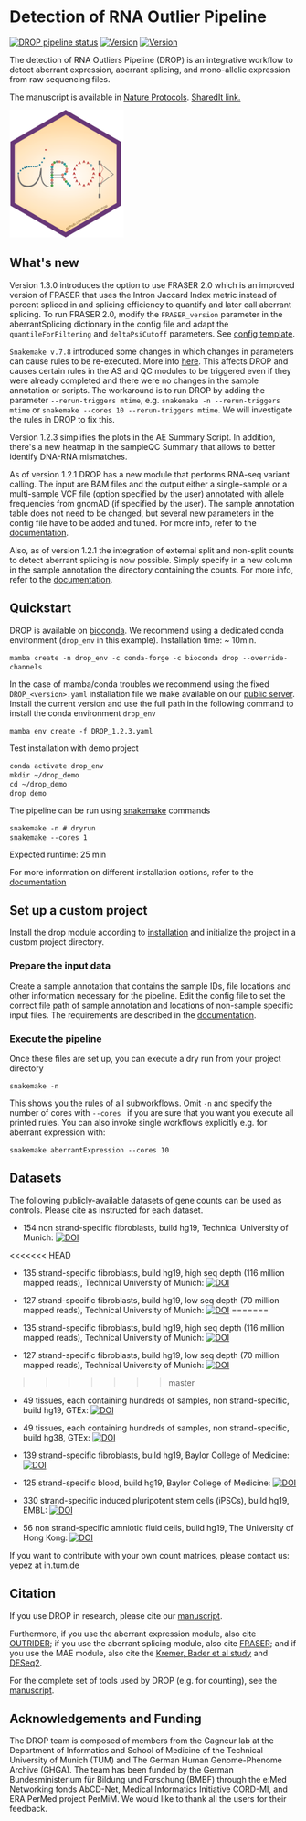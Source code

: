 # Detection of RNA Outlier Pipeline
[![DROP pipeline status](https://github.com/gagneurlab/drop/workflows/Build/badge.svg?branch=master)](https://github.com/gagneurlab/drop/actions?query=workflow%3ABuild)
[![Version](https://img.shields.io/github/v/release/gagneurlab/drop?include_prereleases)](https://github.com/gagneurlab/drop/releases)
[![Version](https://readthedocs.org/projects/gagneurlab-drop/badge/?version=latest)](https://gagneurlab-drop.readthedocs.io/en/latest)

The detection of RNA Outliers Pipeline (DROP) is an integrative workflow to detect aberrant expression, aberrant splicing, and mono-allelic expression from raw sequencing files. 

The manuscript is available in [Nature Protocols](https://www.nature.com/articles/s41596-020-00462-5). [SharedIt link.](https://rdcu.be/cdMmF)

<img src="drop_sticker.png" alt="drop logo" width="200" class="center"/>


## What's new

Version 1.3.0 introduces the option to use FRASER 2.0 which is an improved version of FRASER that uses the Intron Jaccard Index metric instead of percent spliced in and splicing efficiency to quantify and later call aberrant splicing. To run FRASER 2.0, modify the `FRASER_version` parameter in the aberrantSplicing dictionary in the config file and adapt the `quantileForFiltering` and `deltaPsiCutoff` parameters. See [config template](https://github.com/gagneurlab/drop/blob/master/drop/template/config.yaml).

`Snakemake v.7.8` introduced some changes in which changes in parameters can cause rules to be re-executed. More info [here](https://github.com/snakemake/snakemake/issues/1694). This affects DROP and causes certain rules in the AS and QC modules to be triggered even if they were already completed and there were no changes in the sample annotation or scripts. The workaround is to run DROP by adding the parameter `--rerun-triggers mtime`, e.g. `snakemake -n --rerun-triggers mtime` or `snakemake --cores 10 --rerun-triggers mtime`. We will investigate the rules in DROP to fix this.

Version 1.2.3 simplifies the plots in the AE Summary Script. In addition, there's a new heatmap in the sampleQC Summary that allows to better identify DNA-RNA mismatches.

As of version 1.2.1 DROP has a new module that performs RNA-seq variant calling. The input are BAM files and the output either a single-sample or a multi-sample VCF file (option specified by the user) annotated with allele frequencies from gnomAD (if specified by the user). The sample annotation table does not need to be changed, but several new parameters in the config file have to be added and tuned. For more info, refer to the [documentation](https://gagneurlab-drop.readthedocs.io/en/latest/prepare.html#rna-variant-calling-dictionary).

Also, as of version 1.2.1 the integration of external split and non-split counts to detect aberrant splicing is now possible. Simply specify in a new column in the sample annotation the directory containing the counts. For more info, refer to the [documentation](https://gagneurlab-drop.readthedocs.io/en/latest/prepare.html#external-count-examples).

## Quickstart
DROP is available on [bioconda](https://anaconda.org/bioconda/drop).
We recommend using a dedicated conda environment (`drop_env` in this example). Installation time: ~ 10min.
```
mamba create -n drop_env -c conda-forge -c bioconda drop --override-channels
```

In the case of mamba/conda troubles we recommend using the fixed `DROP_<version>.yaml` installation file we make available on our [public server](https://www.cmm.in.tum.de/public/paper/drop_analysis/). Install the current version and use the full path in the following command to install the conda environment `drop_env`
```
mamba env create -f DROP_1.2.3.yaml
```

Test installation with demo project
```
conda activate drop_env
mkdir ~/drop_demo
cd ~/drop_demo
drop demo
```

The pipeline can be run using [snakemake](https://snakemake.readthedocs.io/) commands
```
snakemake -n # dryrun
snakemake --cores 1
```

Expected runtime: 25 min

For more information on different installation options, refer to the
[documentation](https://gagneurlab-drop.readthedocs.io/en/latest/installation.html)

## Set up a custom project
Install the drop module according to [installation](#installation) and initialize the project in a custom project directory.
### Prepare the input data
Create a sample annotation that contains the sample IDs, file locations and other information necessary for the pipeline.
Edit the config file to set the correct file path of sample annotation and locations of non-sample specific input files.
The requirements are described in the [documentation](https://gagneurlab-drop.readthedocs.io/en/latest/prepare.html).

### Execute the pipeline
Once these files are set up, you can execute a dry run from your project directory
```
snakemake -n
```
This shows you the rules of all subworkflows. Omit `-n` and specify the number of cores with `--cores ` if you are sure that you want you execute all printed rules. You can also invoke single workflows explicitly e.g. for aberrant expression with:
```
snakemake aberrantExpression --cores 10
```

## Datasets
The following publicly-available datasets of gene counts can be used as controls.
Please cite as instructed for each dataset.

* 154 non strand-specific fibroblasts, build hg19, Technical University of Munich: [![DOI](https://zenodo.org/badge/DOI/10.5281/zenodo.4646822.svg)](https://doi.org/10.5281/zenodo.4646822)

<<<<<<< HEAD
* 135 strand-specific fibroblasts, build hg19, high seq depth (116 million mapped reads), Technical University of Munich: [![DOI](https://zenodo.org/badge/DOI/10.5281/zenodo.7510836.svg)](https://zenodo.org/record/7510836)

* 127 strand-specific fibroblasts, build hg19, low seq depth (70 million mapped reads), Technical University of Munich: [![DOI](https://zenodo.org/badge/DOI/10.5281/zenodo.7510845.svg)](https://zenodo.org/record/7510845)
=======
* 135 strand-specific fibroblasts, build hg19, high seq depth (116 million mapped reads), Technical University of Munich: [![DOI](https://zenodo.org/badge/DOI/10.5281/zenodo.7436486.svg)](https://zenodo.org/record/7436486)

* 127 strand-specific fibroblasts, build hg19, low seq depth (70 million mapped reads), Technical University of Munich: [![DOI](https://zenodo.org/badge/DOI/10.5281/zenodo.7436579.svg)](https://zenodo.org/record/7436579)
>>>>>>> master

* 49 tissues, each containing hundreds of samples, non strand-specific, build hg19, GTEx: [![DOI](https://zenodo.org/badge/DOI/10.5281/zenodo.5596755.svg)](https://doi.org/10.5281/zenodo.5596755)

* 49 tissues, each containing hundreds of samples, non strand-specific, build hg38, GTEx: [![DOI](https://zenodo.org/badge/DOI/10.5281/zenodo.6078396.svg)](https://doi.org/10.5281/zenodo.6078396)

* 139 strand-specific fibroblasts, build hg19, Baylor College of Medicine: [![DOI](https://zenodo.org/badge/DOI/10.5281/zenodo.3963473.svg)](https://doi.org/10.5281/zenodo.3963473)

* 125 strand-specific blood, build hg19, Baylor College of Medicine: [![DOI](https://zenodo.org/badge/DOI/10.5281/zenodo.3963470.svg)](https://doi.org/10.5281/zenodo.3963470)

* 330 strand-specific induced pluripotent stem cells (iPSCs), build hg19, EMBL: [![DOI](https://zenodo.org/badge/DOI/10.5281/zenodo.7022459.svg)](https://doi.org/10.5281/zenodo.7022459)

* 56 non strand-specific amniotic fluid cells, build hg19, The University of Hong Kong: [![DOI](https://zenodo.org/badge/DOI/10.5281/zenodo.7079684.svg)](https://doi.org/10.5281/zenodo.7079684)

If you want to contribute with your own count matrices, please contact us: yepez at in.tum.de

## Citation

If you use DROP in research, please cite our [manuscript](https://www.nature.com/articles/s41596-020-00462-5).

Furthermore, if you use the aberrant expression module, also cite [OUTRIDER](https://doi.org/10.1016/j.ajhg.2018.10.025); if you use the aberrant splicing module, also cite [FRASER](https://www.nature.com/articles/s41467-020-20573-7); and if you use the MAE module, also cite the [Kremer, Bader et al study](https://www.nature.com/articles/ncomms15824) and [DESeq2](https://genomebiology.biomedcentral.com/articles/10.1186/s13059-014-0550-8).

For the complete set of tools used by DROP (e.g. for counting), see the [manuscript](https://www.nature.com/articles/s41596-020-00462-5).

## Acknowledgements and Funding

The DROP team is composed of members from the Gagneur lab at the Department of Informatics and School of Medicine of the Technical University of Munich (TUM) and The German Human Genome-Phenome Archive (GHGA). The team has been funded by the German Bundesministerium für Bildung und Forschung (BMBF) through the e:Med Networking fonds AbCD-Net, Medical Informatics Initiative CORD-MI, and ERA PerMed project PerMiM. We would like to thank all the users for their feedback.
